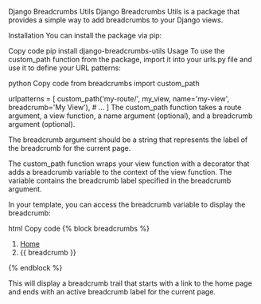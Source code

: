 Django Breadcrumbs Utils
Django Breadcrumbs Utils is a package that provides a simple way to add breadcrumbs to your Django views.

Installation
You can install the package via pip:

Copy code
pip install django-breadcrumbs-utils
Usage
To use the custom_path function from the package, import it into your urls.py file and use it to define your URL patterns:

python
Copy code
from breadcrumbs import custom_path

urlpatterns = [
    custom_path('my-route/', my_view, name='my-view', breadcrumb='My View'),
    # ...
]
The custom_path function takes a route argument, a view function, a name argument (optional), and a breadcrumb argument (optional).

The breadcrumb argument should be a string that represents the label of the breadcrumb for the current page.

The custom_path function wraps your view function with a decorator that adds a breadcrumb variable to the context of the view function. The variable contains the breadcrumb label specified in the breadcrumb argument.

In your template, you can access the breadcrumb variable to display the breadcrumb:

html
Copy code
{% block breadcrumbs %}
<nav aria-label="breadcrumb">
  <ol class="breadcrumb">
    <li class="breadcrumb-item"><a href="/">Home</a></li>
    <li class="breadcrumb-item active" aria-current="page">{{ breadcrumb }}</li>
  </ol>
</nav>
{% endblock %}

This will display a breadcrumb trail that starts with a link to the home page and ends with an active breadcrumb label for the current page.